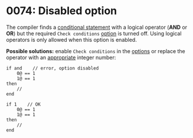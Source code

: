 # 0074: Disabled option

The compiler finds a [conditional statement](../../coding/conditions.md) with a logical operator \(**AND** or **OR**\) but the required `Check conditions` [option](../../options/general.md#check-conditions) is turned off. Using logical operators is only allowed when this option is enabled.

**Possible solutions:** enable `Check conditions` in the [options](../../options/general.md) or replace the operator with an [appropriate](../../coding/conditions.md#low-level-if-statements) integer number:

```text
if and    // error, option disabled
    0@ == 1
    1@ == 1
then
    //
end

if 1    // OK
    0@ == 1
    1@ == 1
then
    //
end
```



